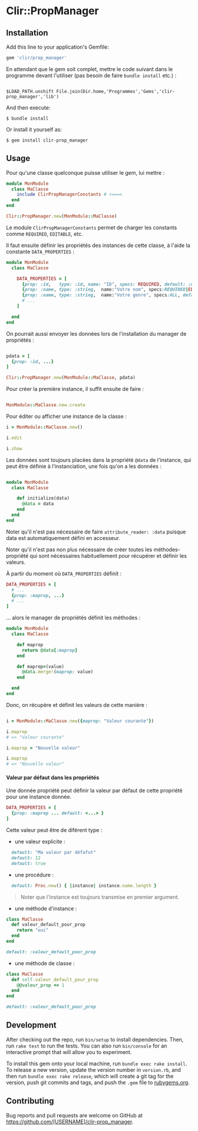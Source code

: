 # Clir::PropManager



## Installation

Add this line to your application's Gemfile:

```ruby
gem 'clir/prop_manager'
```

En attendant que le gem soit complet, mettre le code suivant dans le programme devant l'utiliser (pas besoin de faire `bundle install` etc.) :

~~~

$LOAD_PATH.unshift File.join(Dir.home,'Programmes','Gems','clir-prop_manager','lib')

~~~

And then execute:

    $ bundle install

Or install it yourself as:

    $ gem install clir-prop_manager

## Usage

Pour qu'une classe quelconque puisse utiliser le gem, lui mettre :

~~~ruby
module MonModule
  class MaClasse
    include ClirPropManagerConstants # <====
  end
end

Clir::PropManager.new(MonModule::MaClasse)

~~~

Le module `ClirPropManagerConstants` permet de charger les constants comme `REQUIRED`, `EDITABLE`, etc.

Il faut ensuite définir les propriétés des instances de cette classe, à l'aide la constante `DATA_PROPERTIES` :

~~~ruby
module MonModule
  class MaClasse

    DATA_PROPERTIES = [
      {prop: :id,   type: :id, name: "ID", specs: REQUIRED, default: :new_id},
      {prop: :name, type: :string,  name:"Votre nom", specs:REQUIRED|EDITABLE|DISPLAYABLE},
      {prop: :name, type: :string,  name:"Votre genre", specs:ALL, default: 'F'}
      # ...
    ]

  end
end
~~~

On pourrait aussi envoyer les données lors de l'installation du manager de propriétés :

~~~ruby

pdata = [
  {prop: :id, ...}
]

Clir::PropManager.new(MonModule::MaClasse, pdata)

~~~

Pour créer la première instance, il suffit ensuite de faire :

~~~ruby

MonModule::MaClasse.new.create

~~~

Pour éditer ou afficher une instance de la classe :

~~~ruby
i = MonModule::MaClasse.new()

i.edit

i.show

~~~

Les données sont toujours placées dans la propriété `@data` de l'instance, qui peut être définie à l'instanciation, une fois qu'on a les données :

~~~ruby

module MonModule
  class MaClasse

    def initialize(data)
      @data = data
    end
  end
end
~~~

Noter qu'il n'est pas nécessaire de faire `attribute_reader: :data` puisque data est automatiquement défini en accesseur.

Noter qu'il n'est pas non plus nécessaire de créer toutes les méthodes-propriété qui sont nécessaires habituellement pour récupérer et définir les valeurs.

À partir du moment où `DATA_PROPERTIES` définit : 

~~~ruby
DATA_PROPERTIES = [
  # ...
  {prop: :maprop, ...}
  # ...
]
~~~

… alors le manager de propriétés définit les méthodes : 

~~~ruby
module MonModule
  class MaClasse

    def maprop
      return @data[:maprop]
    end

    def maprop=(value)
      @data.merge!(maprop: value)
    end

  end
end
~~~

Donc, on récupère et définit les valeurs de cette manière :

~~~ruby

i = MonModule::MaClasse.new({maprop: "Valeur courante"})

i.maprop
# => "Valeur courante"

i.maprop = "Nouvelle valeur"

i.maprop
# => "Nouvelle valeur"

~~~

#### Valeur par défaut dans les propriétés

Une donnée propriété peut définir la valeur par défaut de cette propriété pour une instance donnée. 

~~~ruby
DATA_PROPERTIES = [
  {prop: :maprop ... default: <...> }
]
~~~

Cette valeur peut être de diférent type :

* une valeur explicite :

~~~ruby
  default: "Ma valeur par défafut"
  default: 12
  default: true
~~~

* une procédure :

~~~ruby
  default: Proc.new() { |instance| instance.name.length }
~~~

> Noter que l'instance est toujours transmise en premier argument.

* une méthode d'instance :

~~~ruby
class MaClasse
  def valeur_default_pour_prop
    return "oui"
  end
end

default: :valeur_default_pour_prop
~~~

* une méthode de classe :

~~~ruby
class MaClasse
  def self.valeur_default_pour_prop
    @@valeur_prop += 1
  end
end

default: :valeur_default_pour_prop
~~~



## Development

After checking out the repo, run `bin/setup` to install dependencies. Then, run `rake test` to run the tests. You can also run `bin/console` for an interactive prompt that will allow you to experiment.

To install this gem onto your local machine, run `bundle exec rake install`. To release a new version, update the version number in `version.rb`, and then run `bundle exec rake release`, which will create a git tag for the version, push git commits and tags, and push the `.gem` file to [rubygems.org](https://rubygems.org).

## Contributing

Bug reports and pull requests are welcome on GitHub at https://github.com/[USERNAME]/clir-prop_manager.

